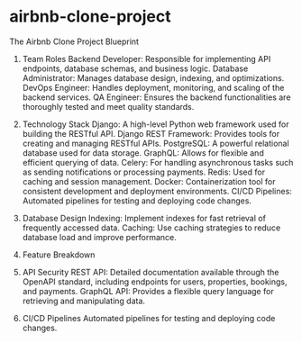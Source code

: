 # airbnb-clone-project
The Airbnb Clone Project Blueprint

1. Team Roles
Backend Developer: Responsible for implementing API endpoints, database schemas, and business logic.
Database Administrator: Manages database design, indexing, and optimizations.
DevOps Engineer: Handles deployment, monitoring, and scaling of the backend services.
QA Engineer: Ensures the backend functionalities are thoroughly tested and meet quality standards.

2. Technology Stack
Django: A high-level Python web framework used for building the RESTful API.
Django REST Framework: Provides tools for creating and managing RESTful APIs.
PostgreSQL: A powerful relational database used for data storage.
GraphQL: Allows for flexible and efficient querying of data.
Celery: For handling asynchronous tasks such as sending notifications or processing payments.
Redis: Used for caching and session management.
Docker: Containerization tool for consistent development and deployment environments.
CI/CD Pipelines: Automated pipelines for testing and deploying code changes.


3. Database Design 
Indexing: Implement indexes for fast retrieval of frequently accessed data.
Caching: Use caching strategies to reduce database load and improve performance.

4. Feature Breakdown

5. API Security
   REST API: Detailed documentation available through the OpenAPI standard, including endpoints for users, properties, bookings, and payments.
GraphQL API: Provides a flexible query language for retrieving and manipulating data.

6. CI/CD Pipelines
    Automated pipelines for testing and deploying code changes.
